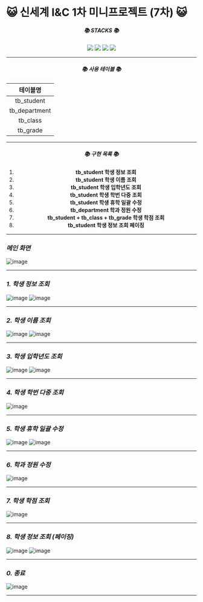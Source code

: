 # 😺 신세계 I&C 1차 미니프로젝트 (7차) 😺
 
<div align=center><h5>📚 STACKS 📚</h5></div>

<div align=center> 
  <img src="https://img.shields.io/badge/java-007396?style=for-the-badge&logo=java&logoColor=white"> 
  <img src="https://img.shields.io/badge/mysql-4479A1?style=for-the-badge&logo=mysql&logoColor=white">
  <img src="https://img.shields.io/badge/git-F05032?style=for-the-badge&logo=git&logoColor=white">
  <img src="https://img.shields.io/badge/github-181717?style=for-the-badge&logo=github&logoColor=white">
  

</div>

---

<div align=center>
  <h5>📚 사용 테이블 📚</h5>

  | 테이블명  |
  |:------------:|
  | tb_student   |
  | tb_department|
  | tb_class     |
  | tb_grade     |
</div>

---

<div align="center">
  <h5>📚 구현 목록 📚</h5>
  
  <ol>
    <li><strong>tb_student 학생 정보 조회</strong></li>
    <li><strong>tb_student 학생 이름 조회</strong></li>
    <li><strong>tb_student 학생 입학년도 조회</strong></li>
    <li><strong>tb_student 학생 학번 다중 조회</strong></li>
    <li><strong>tb_student 학생 휴학 일괄 수정</strong></li>
    <li><strong>tb_department 학과 정원 수정</strong></li>
    <li><strong>tb_student + tb_class + tb_grade 학생 학점 조회</strong></li>
    <li><strong>tb_student 학생 정보 조회 페이징</strong></li>
  </ol>
</div>

--- 

### _메인 화면_

![image](https://github.com/user-attachments/assets/78a90878-6bb8-4c7d-b22f-ebd7bfd12dca)

---

### _1. 학생 정보 조회_

![image](https://github.com/user-attachments/assets/0156216a-2b4d-4785-9d6e-5717395ef255)
![image](https://github.com/user-attachments/assets/0d18fff1-d20a-42f3-bc96-f921b7589a12)

---

### _2. 학생 이름 조회_

![image](https://github.com/user-attachments/assets/17dd0839-f0d0-4d1d-a435-46c2e307159f)
![image](https://github.com/user-attachments/assets/d90d1ace-575c-4916-8a14-d4cbfd3d68c6)


---

### _3. 학생 입학년도 조회_

![image](https://github.com/user-attachments/assets/1881e5b0-a966-43f1-b248-4ed16bd1fb2e)
![image](https://github.com/user-attachments/assets/df1b160e-0b37-42b9-b307-bb934fcbb1d6)

---

### _4. 학생 학번 다중 조회_

![image](https://github.com/user-attachments/assets/e2ee58e2-c1bf-424c-ac9c-5b9a09136ea1)

---

### _5. 학생 휴학 일괄 수정_

![image](https://github.com/user-attachments/assets/39336be1-0f54-444b-b71b-1b37b8c0b689)
![image](https://github.com/user-attachments/assets/eb44f133-ebf7-4508-afc5-db5bd5a1e178)

---

### _6. 학과 정원 수정_

![image](https://github.com/user-attachments/assets/02063e5a-f0b5-47f1-8329-7de856bf0572)

---

### _7. 학생 학점 조회_

![image](https://github.com/user-attachments/assets/357a8190-d209-479d-9233-ab5d4edd1ca3)

---

### _8. 학생 정보 조회 (페이징)_

![image](https://github.com/user-attachments/assets/21588922-9438-40a2-92d5-c82bd3e445d5)
![image](https://github.com/user-attachments/assets/485e16b9-d449-4e34-bde1-d676de1d974b)

---

### _0. 종료_

![image](https://github.com/user-attachments/assets/4e8d09bb-4be2-4be5-ab7c-6bcf603bf4fe)

---
